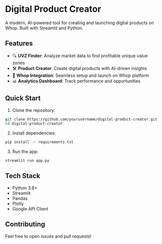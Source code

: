 # Digital Product Creator

A modern, AI-powered tool for creating and launching digital products on Whop. Built with Streamlit and Python.

## Features

- 🔍 **UVZ Finder**: Analyze market data to find profitable unique value zones
- 🛠️ **Product Creator**: Create digital products with AI-driven insights
- 🚀 **Whop Integration**: Seamless setup and launch on Whop platform
- 📊 **Analytics Dashboard**: Track performance and opportunities

## Quick Start

1. Clone the repository:
```bash
git clone https://github.com/yourusername/digital-product-creator.git
cd digital-product-creator
```

2. Install dependencies:
```bash
pip install -r requirements.txt
```

3. Run the app:
```bash
streamlit run app.py
```

## Tech Stack

- Python 3.8+
- Streamlit
- Pandas
- Plotly
- Google API Client

## Contributing

Feel free to open issues and pull requests!
